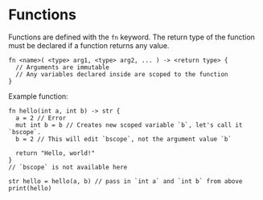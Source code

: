 # Functions

Functions are defined with the `fn` keyword. The return type of the function must be declared if a function returns any value.

```nc
fn <name>( <type> arg1, <type> arg2, ... ) -> <return type> {
  // Arguments are immutable
  // Any variables declared inside are scoped to the function
}
```

Example function:

```nc
fn hello(int a, int b) -> str {
  a = 2 // Error
  mut int b = b // Creates new scoped variable `b`, let's call it `bscope`.
  b = 2 // This will edit `bscope`, not the argument value `b`

  return "Hello, world!"
}
// `bscope` is not available here

str hello = hello(a, b) // pass in `int a` and `int b` from above
print(hello)
```
